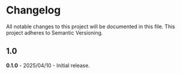 # Changelog

All notable changes to this project will be documented in this file. This project adheres to Semantic Versioning.

## 1.0

**0.1.0** - 2025/04/10 - Initial release.
